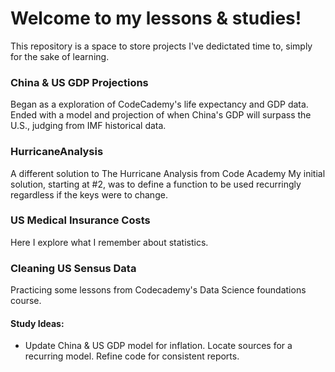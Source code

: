 # Welcome to my lessons & studies!
This repository is a space to store projects I've dedictated time to, simply for the sake of learning. 

### China & US GDP Projections
Began as a exploration of CodeCademy's life expectancy and GDP data. Ended with a model and projection of when China's GDP will surpass the U.S., judging from IMF historical data.

### HurricaneAnalysis
A different solution to The Hurricane Analysis from Code Academy
My initial solution, starting at #2, was to define a function to be used recurringly regardless if the keys were to change. 

### US Medical Insurance Costs
Here I explore what I remember about statistics. 

### Cleaning US Sensus Data
Practicing some lessons from Codecademy's Data Science foundations course. 

#### Study Ideas:
 - Update China & US GDP model for inflation. Locate sources for a recurring model. Refine code for consistent reports.
